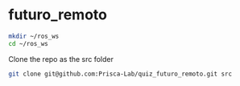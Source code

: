 # futuro_remoto

```sh
mkdir ~/ros_ws
cd ~/ros_ws
```

Clone the repo as the src folder
```sh
git clone git@github.com:Prisca-Lab/quiz_futuro_remoto.git src
```
